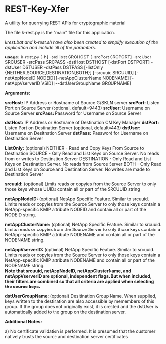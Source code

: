 # REST-Key-Xfer
A utility for querrying REST APIs for cryptographic material

The file k-rest.py is the "main" file for this application.

*krest.bat and k-rest.sh have also been created to simplify execution of the application and include all of the paramters.*

__usage:__ k-rest.py [-h] -srcHost SRCHOST [-srcPort SRCPORT] -srcUser SRCUSER -srcPass SRCPASS -dstHost DSTHOST [-dstPort DSTPORT] -dstUser DSTUSER -dstPass DSTPASS [-listOnly {NEITHER,SOURCE,DESTINATION,BOTH}] [-srcuuid SRCUUID] [-netAppNodeID NODEID] [-netAppClusterName NODENAME] [-netAppVserverID VSID] [--dstUserGroupName GROUPNAME]

__Arguments:__

__srcHost:__    IP Address or Hostname of Source G/SKLM server
__srcPort:__    Listen Port on Source Server (optional, default=9443)
__srcUser:__    Username on Source Server
__srcPass:__    Password for Username on Source Server

__dstHost:__    IP Address or Hostname of Destination CM Key Manager
__dstPort:__    Listen Port on Destination Server (optional, default=443)
__dstUser:__    Username on Desitnation Server
__dstPass:__    Password for Username on Destination Server

__ListOnly:__   (optional)
            NEITHER - Read and Copy Keys From Source to Destination
            SOURCE - Only Read and List Keys on Source Server.  No reads from or writes to Destination Server
            DESTINATION - Only Read and List Keys on Destination Server.  No reads from Source Server
            BOTH - Only Read and List Keys on Source and Destination Server.  No writes are made to Destination Server
            
__srcuuid:__    (optional)
            Limits reads or copyies from the Source Server to only those keys whose UUIDs contain all or part of the SRCUUID string

__netAppNodeID:__   (optional)
            NetApp Specific Feature.  Similar to srcuuid.  Limits reads or copyies from the Source Server to only those keys contain a NetApp-specific KMIP attribute NODEID and contain all or part of the NODEID string.

__netAppClusterName:__  (optional)
            NetApp Specific Feature.  Similar to srcuuid.  Limits reads or copyies from the Source Server to only those keys contain a NetApp-specific KMIP attribute NODENAME and contain all or part of the NODENAME string.
            
__netAppVserverID:__    (optional)
            NetApp Specific Feature.  Similar to srcuuid.  Limits reads or copyies from the Source Server to only those keys contain a NetApp-specific KMIP attribute NODENAME and contain all or part of the NODENAME string.            
__Note that srcuuid, netAppNodeID, netAppClusterName, and netAppVserverID are optional, independent flags.  But when included, their filters are combined so that all criteria are applied when selecting the source keys.__

__dstUserGroupName:__    (optional)
            Desitination Group Name.  When supplied, keys written to the destination are also accessible by memembers of this group.  If the group does not originally exist, it is created and the dstUser is automatically added to the group on the destination server.


__Additional Notes:__

a) No certificate validation is performed.  It is presumed that the customer natively trusts the source and destination server certificates

